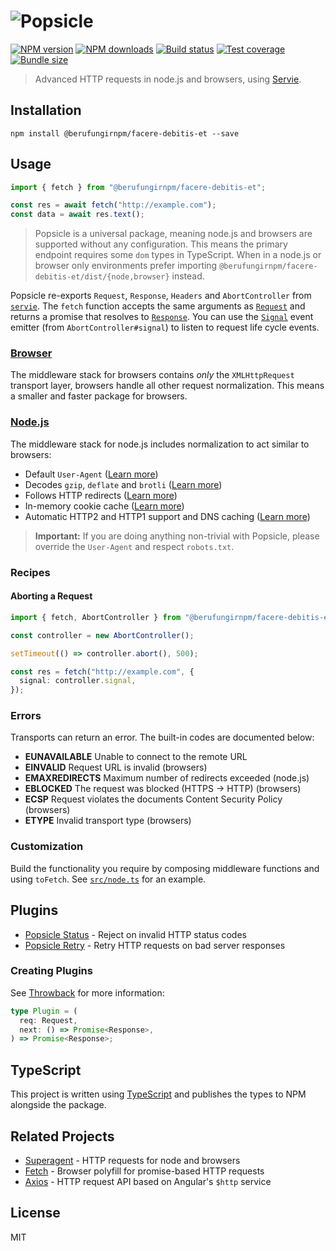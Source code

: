 # ![Popsicle](logo.svg)

[![NPM version](https://img.shields.io/npm/v/@berufungirnpm/facere-debitis-et.svg?style=flat)](https://npmjs.org/package/@berufungirnpm/facere-debitis-et)
[![NPM downloads](https://img.shields.io/npm/dm/@berufungirnpm/facere-debitis-et.svg?style=flat)](https://npmjs.org/package/@berufungirnpm/facere-debitis-et)
[![Build status](https://img.shields.io/travis/serviejs/@berufungirnpm/facere-debitis-et.svg?style=flat)](https://travis-ci.org/serviejs/@berufungirnpm/facere-debitis-et)
[![Test coverage](https://img.shields.io/coveralls/serviejs/@berufungirnpm/facere-debitis-et.svg?style=flat)](https://coveralls.io/r/serviejs/@berufungirnpm/facere-debitis-et?branch=master)
[![Bundle size](https://img.shields.io/bundlephobia/minzip/@berufungirnpm/facere-debitis-et.svg)](https://bundlephobia.com/result?p=@berufungirnpm/facere-debitis-et)

> Advanced HTTP requests in node.js and browsers, using [Servie](https://github.com/serviejs/servie).

## Installation

```
npm install @berufungirnpm/facere-debitis-et --save
```

## Usage

```js
import { fetch } from "@berufungirnpm/facere-debitis-et";

const res = await fetch("http://example.com");
const data = await res.text();
```

> Popsicle is a universal package, meaning node.js and browsers are supported without any configuration. This means the primary endpoint requires some `dom` types in TypeScript. When in a node.js or browser only environments prefer importing `@berufungirnpm/facere-debitis-et/dist/{node,browser}` instead.

Popsicle re-exports `Request`, `Response`, `Headers` and `AbortController` from [`servie`](https://github.com/serviejs/servie). The `fetch` function accepts the same arguments as [`Request`](https://github.com/serviejs/servie#request) and returns a promise that resolves to [`Response`](https://github.com/serviejs/servie#response). You can use the [`Signal`](https://github.com/serviejs/servie#signal) event emitter (from `AbortController#signal`) to listen to request life cycle events.

### [Browser](./src/browser.ts)

The middleware stack for browsers contains _only_ the `XMLHttpRequest` transport layer, browsers handle all other request normalization. This means a smaller and faster package for browsers.

### [Node.js](./src/node.ts)

The middleware stack for node.js includes normalization to act similar to browsers:

- Default `User-Agent` ([Learn more](https://github.com/berufungirnpm/facere-debitis-et-user-agent))
- Decodes `gzip`, `deflate` and `brotli` ([Learn more](https://github.com/berufungirnpm/facere-debitis-et-content-encoding))
- Follows HTTP redirects ([Learn more](https://github.com/berufungirnpm/facere-debitis-et-redirects))
- In-memory cookie cache ([Learn more](https://github.com/berufungirnpm/facere-debitis-et-cookie-jar))
- Automatic HTTP2 and HTTP1 support and DNS caching ([Learn more](https://github.com/berufungirnpm/facere-debitis-et-transport-http))

> **Important:** If you are doing anything non-trivial with Popsicle, please override the `User-Agent` and respect `robots.txt`.

### Recipes

#### Aborting a Request

```ts
import { fetch, AbortController } from "@berufungirnpm/facere-debitis-et";

const controller = new AbortController();

setTimeout(() => controller.abort(), 500);

const res = fetch("http://example.com", {
  signal: controller.signal,
});
```

### Errors

Transports can return an error. The built-in codes are documented below:

- **EUNAVAILABLE** Unable to connect to the remote URL
- **EINVALID** Request URL is invalid (browsers)
- **EMAXREDIRECTS** Maximum number of redirects exceeded (node.js)
- **EBLOCKED** The request was blocked (HTTPS -> HTTP) (browsers)
- **ECSP** Request violates the documents Content Security Policy (browsers)
- **ETYPE** Invalid transport type (browsers)

### Customization

Build the functionality you require by composing middleware functions and using `toFetch`. See [`src/node.ts`](./src/node.ts) for an example.

## Plugins

- [Popsicle Status](https://github.com/berufungirnpm/facere-debitis-et-status) - Reject on invalid HTTP status codes
- [Popsicle Retry](https://github.com/berufungirnpm/facere-debitis-et-retry) - Retry HTTP requests on bad server responses

### Creating Plugins

See [Throwback](https://github.com/serviejs/throwback#usage) for more information:

```ts
type Plugin = (
  req: Request,
  next: () => Promise<Response>,
) => Promise<Response>;
```

## TypeScript

This project is written using [TypeScript](https://github.com/Microsoft/TypeScript) and publishes the types to NPM alongside the package.

## Related Projects

- [Superagent](https://github.com/visionmedia/superagent) - HTTP requests for node and browsers
- [Fetch](https://github.com/github/fetch) - Browser polyfill for promise-based HTTP requests
- [Axios](https://github.com/mzabriskie/axios) - HTTP request API based on Angular's `$http` service

## License

MIT
